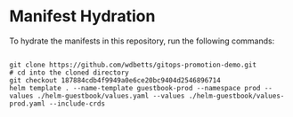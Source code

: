 
# Manifest Hydration

To hydrate the manifests in this repository, run the following commands:

```shell

git clone https://github.com/wdbetts/gitops-promotion-demo.git
# cd into the cloned directory
git checkout 187884cdb4f9949a0e6ce20bc9404d2546896714
helm template . --name-template guestbook-prod --namespace prod --values ./helm-guestbook/values.yaml --values ./helm-guestbook/values-prod.yaml --include-crds
```